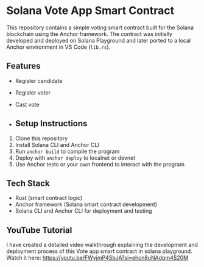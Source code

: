 # Solana Vote App Smart Contract

This repository contains a simple voting smart contract built for the Solana blockchain using the Anchor framework. 
The contract was initially developed and deployed on Solana Playground and later ported to a local Anchor environment in VS Code (`lib.rs`).

## Features
- Register candidate
- Register voter
- Cast vote

- ## Setup Instructions
1. Clone this repository
2. Install Solana CLI and Anchor CLI
3. Run `anchor build` to compile the program
4. Deploy with `anchor deploy` to localnet or devnet
5. Use Anchor tests or your own frontend to interact with the program

## Tech Stack
- Rust (smart contract logic)
- Anchor framework (Solana smart contract development)
- Solana CLI and Anchor CLI for deployment and testing


## YouTube Tutorial
I have created a detailed video walkthrough explaining the development and deployment process of this Vote app smart contract in solana playground.  
Watch it here: https://youtu.be/FWyjmP4SbJA?si=ehcn8uNAdqm4S20M
